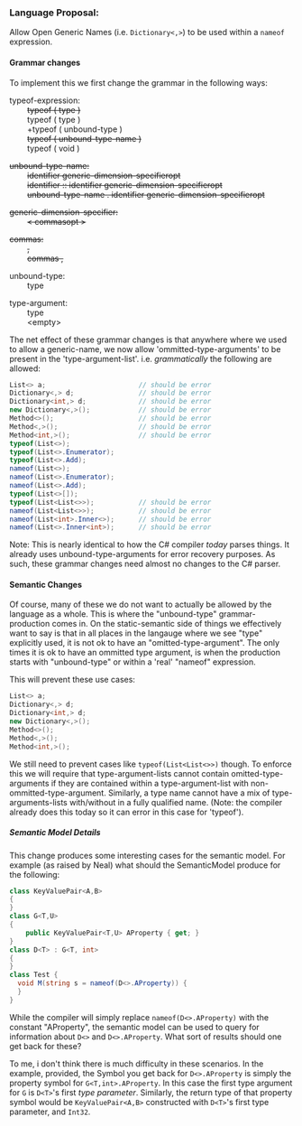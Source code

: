 ### Language Proposal:  
Allow Open Generic Names (i.e. ```Dictionary<,>```) to be used within a ```nameof``` expression.

#### Grammar changes  
To implement this we first change the grammar in the following ways:

typeof-expression:  
&nbsp;&nbsp;&nbsp;&nbsp;&nbsp;&nbsp;&nbsp;&nbsp;~~typeof   (   type   )~~  
&nbsp;&nbsp;&nbsp;&nbsp;&nbsp;&nbsp;&nbsp;&nbsp;typeof   (   type   )  
&nbsp;&nbsp;&nbsp;&nbsp;&nbsp;&nbsp;&nbsp;&nbsp;+typeof   (   unbound-type   )  
&nbsp;&nbsp;&nbsp;&nbsp;&nbsp;&nbsp;&nbsp;&nbsp;~~typeof   (   unbound-type-name   )~~  
&nbsp;&nbsp;&nbsp;&nbsp;&nbsp;&nbsp;&nbsp;&nbsp;typeof ( void )
  
~~unbound-type-name:~~  
&nbsp;&nbsp;&nbsp;&nbsp;&nbsp;&nbsp;&nbsp;&nbsp;~~identifier   generic-dimension-specifieropt~~  
&nbsp;&nbsp;&nbsp;&nbsp;&nbsp;&nbsp;&nbsp;&nbsp;~~identifier   ::   identifier   generic-dimension-specifieropt~~  
&nbsp;&nbsp;&nbsp;&nbsp;&nbsp;&nbsp;&nbsp;&nbsp;~~unbound-type-name   .   identifier   generic-dimension-specifieropt~~

~~generic-dimension-specifier:~~  
&nbsp;&nbsp;&nbsp;&nbsp;&nbsp;&nbsp;&nbsp;&nbsp;~~&lt;   commasopt   &gt;~~  

~~commas:~~  
&nbsp;&nbsp;&nbsp;&nbsp;&nbsp;&nbsp;&nbsp;&nbsp;~~,~~  
&nbsp;&nbsp;&nbsp;&nbsp;&nbsp;&nbsp;&nbsp;&nbsp;~~commas   ,~~


unbound-type:  
&nbsp;&nbsp;&nbsp;&nbsp;&nbsp;&nbsp;&nbsp;&nbsp;type

type-argument:  
&nbsp;&nbsp;&nbsp;&nbsp;&nbsp;&nbsp;&nbsp;&nbsp;type  
&nbsp;&nbsp;&nbsp;&nbsp;&nbsp;&nbsp;&nbsp;&nbsp;&lt;empty&gt;


The net effect of these grammar changes is that anywhere where we used to allow a generic-name, we now allow 'ommitted-type-arguments' to be present in the 'type-argument-list'.  i.e. *grammatically* the following are allowed:

```c#
List<> a;                       // should be error
Dictionary<,> d;                // should be error
Dictionary<int,> d;             // should be error
new Dictionary<,>();            // should be error
Method<>();                     // should be error
Method<,>();                    // should be error
Method<int,>();                 // should be error
typeof(List<>);
typeof(List<>.Enumerator);
typeof(List<>.Add);
nameof(List<>);
nameof(List<>.Enumerator);
nameof(List<>.Add);
typeof(List<>[]);
typeof(List<List<>>);           // should be error
nameof(List<List<>>);           // should be error
nameof(List<int>.Inner<>);      // should be error
nameof(List<>.Inner<int>);      // should be error
```

Note: This is nearly identical to how the C# compiler *today* parses things.  It already uses unbound-type-arguments for error recovery purposes.   As such, these grammar changes need almost no changes to the C# parser.

#### Semantic Changes  

Of course, many of these we do not want to actually be allowed by the language as a whole.  This is where the "unbound-type" grammar-production comes in.  On the static-semantic side of things we  effectively want to say is that in all places in the langauge where we see "type" explicitly used, it is not ok to have an "omitted-type-argument".  The only times it is ok to have an ommitted type argument, is when the production starts with "unbound-type" or within a 'real' "nameof" expression.

This will prevent these use cases:
```c#
List<> a;
Dictionary<,> d;
Dictionary<int,> d;
new Dictionary<,>();
Method<>();
Method<,>();
Method<int,>();
```

We still need to prevent cases like ```typeof(List<List<>>)``` though.  To enforce this we will require that type-argument-lists cannot contain omitted-type-arguments if they are contained within a type-argument-list with non-ommitted-type-argument.  Similarly, a type name cannot have a mix of type-arguments-lists with/without in a fully qualified name.  (Note: the compiler already does this today so it can error in this case for 'typeof').


##### Semantic Model Details  
This change produces some interesting cases for the semantic model.  For example (as raised by Neal) what should the SemanticModel produce for the following:

```C#
class KeyValuePair<A,B> 
{
}
class G<T,U>
{
    public KeyValuePair<T,U> AProperty { get; }
}
class D<T> : G<T, int>
{
}
class Test {
  void M(string s = nameof(D<>.AProperty)) {
  }
}
```

While the compiler will simply replace ```nameof(D<>.AProperty)``` with the constant "AProperty", the semantic model can be used to query for information about ```D<>``` and ```D<>.AProperty```.  What sort of results should one get back for these?  

To me, i don't think there is much difficulty in these scenarios.  In the example, provided, the Symbol you get back for ```D<>.AProperty``` is simply the property symbol for ```G<T,int>.AProperty```.  In this case the first type argument for ```G``` is ```D<T>```'s first *type parameter*.  Similarly, the return type of that property symbol would be ```KeyValuePair<A,B>``` constructed with ```D<T>```'s first type parameter, and ```Int32```.
